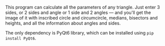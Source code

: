 This program can calculate all the parameters of any triangle. Just enter 3 sides, or 2 sides and angle or 1 side and 2 angles — and you'll get the image of it with inscribed circle and circumcircle, medians, bisectors and heights, and all the information about angles and sides.

The only dependency is PyQt6 library, which can be installed using `pip install PyQt6`.
